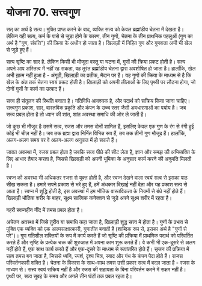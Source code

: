 # योजना 70. सत्त्वगुण

सत् का अर्थ है सत्य। मुक्ति प्राप्त करने के बाद, व्यक्ति सत्य को केवल ब्रह्मांडीय चेतना में देखता है। लेकिन वही सत्य, कर्म के पासे से जुड़ा होने के कारण, तीन गुणों, चेतना के तीन प्राथमिक पहलुओं (गुण का अर्थ है "गुण, संपत्ति") की क्रिया के अधीन हो जाता है। खिलाड़ी में निहित गुण और गुणवत्ता अभी भी खेल से जुड़े हुए हैं।

सत्य सृष्टि का सार है. लेकिन किसी भी मौजूदा वस्तु या घटना में, गुणों की क्रिया प्रकट होती है। सत्य अपने आप अस्तित्व में नहीं रह सकता, वह तुरंत ब्रह्मांडीय चेतना द्वारा अवशोषित हो जाता है। हालाँकि, खेल अभी ख़त्म नहीं हुआ है - अंगूठी, खिलाड़ी का प्रतीक, मैदान पर है। यह गुणों की क्रिया के माध्यम से है कि खेल के अंत तक चेतना स्वयं प्रकट होती है। खिलाड़ी को अपनी लीलाओं के लिए पृथ्वी पर लौटना होगा, जो दोनों गुणों के कार्य का उत्पाद हैं।

सत्त्व ही संतुलन की स्थिति बनाता है। गतिविधि आवश्यक है, और पदार्थ को सक्रिय किया जाना चाहिए। सत्त्वगुण प्रकाश, सार, वास्तविक प्रकृति और कंपन के उच्च स्तर जैसी अवधारणाओं का पर्याय है। जब सत्त्व प्रबल होता है तो ध्यान की शांत, शांत अवस्था समाधि की ओर ले जाती है।

जो कुछ भी मौजूद है उसमें सत्व, रजस और तमस दोनों शामिल हैं, इसलिए केवल एक गुण के रंग से रंगी हुई कोई भी चीज़ नहीं है। जब तक ब्रह्मा द्वारा निर्मित विभिन्न रूप हैं, तब तक तीनों गुण मौजूद हैं। हालाँकि, अलग-अलग समय पर वे अलग-अलग अनुपात में हो सकते हैं।

जाग्रत अवस्था में, रजस प्रबल होता है जबकि सत्त्व पीछे की सीट लेता है, ज्ञान और समझ की अभिव्यक्ति के लिए आधार तैयार करता है, जिससे खिलाड़ी को अपनी भूमिका के अनुसार कार्य करने की अनुमति मिलती है।

स्वप्न की अवस्था भी अधिकतर रजस से युक्त होती है, और स्वप्न देखने वाला स्वयं सत्व से इसका पाठ सीख सकता है। हमारे सपने प्रकाश से भरे हुए हैं, हमें अंधकार दिखाई नहीं देता और यह प्रकाश सत्व से आता है। स्वप्न में शुद्धि होती है, इस अवस्था में हम भौतिक वास्तविकता के नियमों से बंधे नहीं होते हैं। खिलाड़ी भौतिक शरीर के बाहर, सूक्ष्म सात्विक कनेक्शन से जुड़े अपने सूक्ष्म शरीर में रहता है।

गहरी स्वप्नहीन नींद में तमस प्रबल होता है।

अचेतन अवस्था में जिसे तुरीय या समाधि कहा जाता है, खिलाड़ी शुद्ध सत्त्व में होता है। गुणों के प्रभाव से मुक्ति एक व्यक्ति को एक आत्मसाक्षात्कारी, गुणातीत बनाती है (शाब्दिक रूप से, इसका अर्थ है "गुणों से परे")। गुण गतिशील शक्तियों के रूप में कार्य करते हैं जो सृष्टि की प्रक्रिया में प्राथमिक पदार्थ को परिवर्तित करते हैं और सृष्टि के प्रत्येक चक्र की शुरुआत में अपना काम शुरू करते हैं। वे कभी भी एक-दूसरे से अलग नहीं होते हैं, एक साथ कार्य करते हैं और एक-दूसरे के माध्यम से रूपांतरित होते हैं। सृजन की प्रक्रिया में सत्व तमस बन जाता है, जिससे ध्वनि, स्पर्श, दृश्य चित्र, स्वाद और गंध के कंपन पैदा होते हैं। राजस परिवर्तनकारी शक्ति है। चेतना के विकास के साथ-साथ तमस उसी प्रकार सत्व में बदल जाता है - रजस के माध्यम से। सत्त्व स्वयं सक्रिय नहीं है और रजस की सहायता के बिना परिवर्तन करने में सक्षम नहीं है। पृथ्वी पर, सत्व सुबह के समय और अगले तीन घंटों तक प्रबल रहता है।
